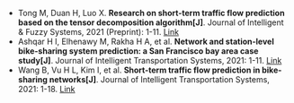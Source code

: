 * Tong M, Duan H, Luo X. <b>Research on short-term traffic flow prediction based on the tensor decomposition algorithm[J]</b>. Journal of Intelligent & Fuzzy Systems, 2021 (Preprint): 1-11. [Link](https://content.iospress.com/articles/journal-of-intelligent-and-fuzzy-systems/ifs201873)
* Ashqar H I, Elhenawy M, Rakha H A, et al. <b>Network and station-level bike-sharing system prediction: a San Francisco bay area case study[J]</b>. Journal of Intelligent Transportation Systems, 2021: 1-11. [Link](https://www.tandfonline.com/doi/abs/10.1080/15472450.2021.1948412)
* Wang B, Vu H L, Kim I, et al. <b>Short-term traffic flow prediction in bike-sharing networks[J]</b>. Journal of Intelligent Transportation Systems, 2021: 1-18. [Link](https://www.tandfonline.com/doi/abs/10.1080/15472450.2021.1904921)